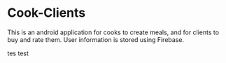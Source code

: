 # Cook-Clients
This is an android application for cooks to create meals, and for clients to buy and rate them. User information is stored using Firebase.


tes test
